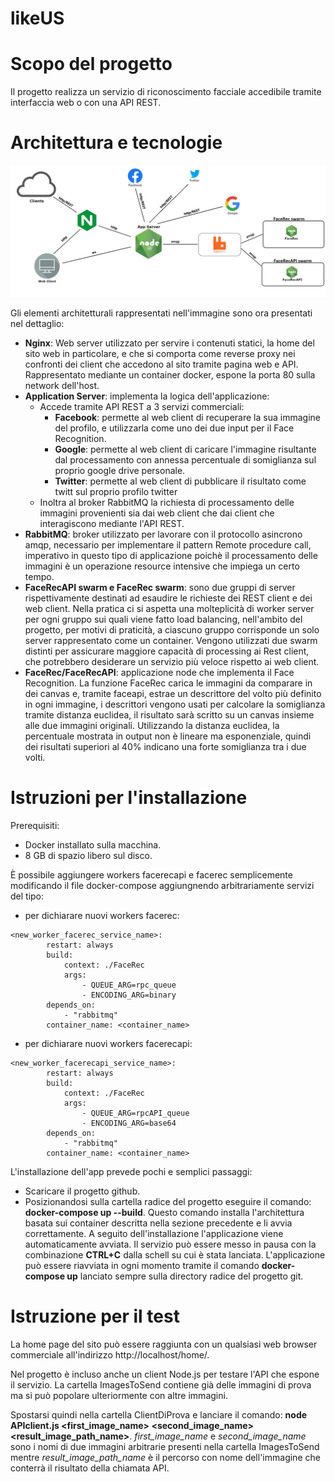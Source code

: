 # likeUS

# Scopo del progetto

Il progetto realizza un servizio di riconoscimento facciale accedibile tramite interfaccia web o con una API REST.

# Architettura e tecnologie

![diagramma](diagramma.png)

Gli elementi architetturali rappresentati nell'immagine sono ora presentati nel dettaglio:

- **Nginx**: Web server utilizzato per servire i contenuti statici, la home del sito web in particolare, e che si comporta come reverse proxy nei confronti dei client che accedono al sito tramite pagina web e API. Rappresentato mediante un container docker, espone la porta 80 sulla network dell'host.
- **Application Server**: implementa la logica dell'applicazione:
    - Accede tramite API REST a 3 servizi commerciali:
        - **Facebook**: permette al web client di recuperare la sua immagine del profilo, e utilizzarla come uno dei due input per il Face Recognition.
        - **Google**: permette al web client di caricare l'immagine risultante dal processamento con annessa percentuale di somiglianza sul proprio google drive personale.
        - **Twitter**: permette al web client di pubblicare il risultato come twitt sul proprio profilo twitter
    - Inoltra al broker RabbitMQ la richiesta di processamento delle immagini provenienti sia dai web client che dai client che interagiscono mediante l'API REST.
- **RabbitMQ**: broker utilizzato per lavorare con il protocollo asincrono amqp, necessario per implementare il pattern Remote procedure call, imperativo in questo tipo di applicazione poichè il processamento delle immagini è un operazione resource intensive che impiega un certo tempo.
- **FaceRecAPI swarm e FaceRec swarm**: sono due gruppi di server rispettivamente destinati ad esaudire le richieste dei REST client e dei web client. Nella pratica ci si aspetta una molteplicità di worker server per ogni gruppo sui quali viene fatto load balancing, nell'ambito del progetto, per motivi di praticità, a ciascuno gruppo corrisponde un solo server rappresentato come un container. Vengono utilizzati due swarm distinti per assicurare maggiore capacità di processing ai Rest client, che potrebbero desiderare un servizio più veloce rispetto ai web client.
- **FaceRec/FaceRecAPI**: applicazione node che implementa il Face Recognition. La funzione FaceRec carica le immagini da comparare in dei canvas e, tramite faceapi, estrae un descrittore del volto più definito in ogni immagine, i descrittori vengono usati per calcolare la somiglianza tramite distanza euclidea, il risultato sarà scritto su un canvas insieme alle due immagini originali.
Utilizzando la distanza euclidea, la percentuale mostrata in output non è lineare ma esponenziale, quindi dei risultati superiori al 40% indicano una forte somiglianza tra i due volti.

# Istruzioni per l'installazione

Prerequisiti:
 - Docker installato sulla macchina.
 - 8 GB di spazio libero sul disco.


È possibile aggiungere workers facerecapi e facerec semplicemente modificando il file docker-compose aggiungnendo arbitrariamente servizi del tipo:

- per dichiarare nuovi workers facerec:

```
<new_worker_facerec_service_name>:
        restart: always
        build:
            context: ./FaceRec
            args: 
                - QUEUE_ARG=rpc_queue
                - ENCODING_ARG=binary
        depends_on: 
            - "rabbitmq"
        container_name: <container_name>
```

- per dichiarare nuovi workers facerecapi:

```
<new_worker_facerecapi_service_name>:
        restart: always
        build:
            context: ./FaceRec
            args: 
                - QUEUE_ARG=rpcAPI_queue
                - ENCODING_ARG=base64
        depends_on: 
            - "rabbitmq"
        container_name: <container_name>
```

L'installazione dell'app prevede pochi e semplici passaggi:

- Scaricare il progetto github.
- Posizionandosi sulla cartella radice del progetto eseguire il comando: **docker-compose up --build**. Questo comando installa l'architettura basata sui container descritta nella sezione precedente e li avvia correttamente. A seguito dell'installazione l'applicazione viene automaticamente avviata. Il servizio può essere messo in pausa con la combinazione **CTRL+C** dalla schell su cui è stata lanciata. L'applicazione può essere riavviata in ogni momento tramite il comando **docker-compose up** lanciato sempre sulla directory radice del progetto git.

# Istruzione per il test

La home page del sito può essere raggiunta con un qualsiasi web browser commerciale all'indirizzo http://localhost/home/.

Nel progetto è incluso anche un client Node.js per testare l'API che espone il servizio. La cartella ImagesToSend contiene già delle immagini di prova ma si può popolare ulteriormente con altre immagini.

Spostarsi quindi nella cartella ClientDiProva e lanciare il comando: **node APIclient.js <first_image_name> <second_image_name> <result_image_path_name>**. *first_image_name* e *second_image_name* sono i nomi di due immagini arbitrarie presenti nella cartella ImagesToSend mentre *result_image_path_name* è il percorso con nome dell'immagine che conterrà il risultato della chiamata API.